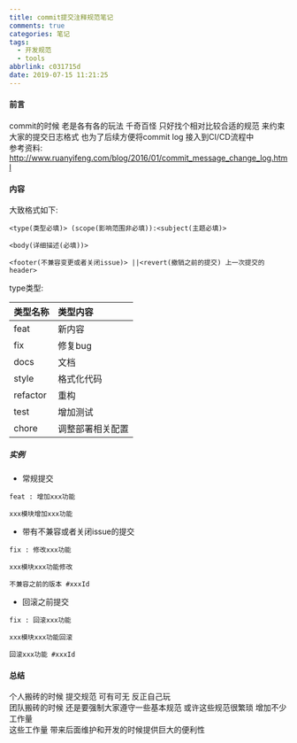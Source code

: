 ```yaml
---
title: commit提交注释规范笔记
comments: true
categories: 笔记
tags:
  - 开发规范
  - tools
abbrlink: c031715d
date: 2019-07-15 11:21:25
---
```

#### 前言 
commit的时候 老是各有各的玩法 千奇百怪 
只好找个相对比较合适的规范 来约束大家的提交日志格式  也为了后续方便将commit log 接入到CI/CD流程中  
参考资料: 
http://www.ruanyifeng.com/blog/2016/01/commit_message_change_log.html  
#### 内容
大致格式如下:
```text
<type(类型必填)> (scope(影响范围非必填)):<subject(主题必填)>

<body(详细描述(必填))>

<footer(不兼容变更或者关闭issue)> ||<revert(撤销之前的提交) 上一次提交的header>
```
type类型:      

|类型名称|类型内容|
|:------|:-----|
|feat|新内容|
|fix|修复bug|
|docs|文档|
|style|格式化代码|
|refactor|重构|
|test|增加测试|
|chore|调整部署相关配置|

##### 实例
* 常规提交 
```text
feat : 增加xxx功能

xxx模块增加xxx功能

```
* 带有不兼容或者关闭issue的提交
```text
fix : 修改xxx功能

xxx模块xxx功能修改 

不兼容之前的版本 #xxxId 
```

* 回滚之前提交
```text
fix : 回滚xxx功能

xxx模块xxx功能回滚 

回滚xxx功能 #xxxId 
```


#### 总结 
个人搬砖的时候 提交规范 可有可无  反正自己玩  
团队搬砖的时候 还是要强制大家遵守一些基本规范 或许这些规范很繁琐 增加不少工作量    
这些工作量 带来后面维护和开发的时候提供巨大的便利性  




